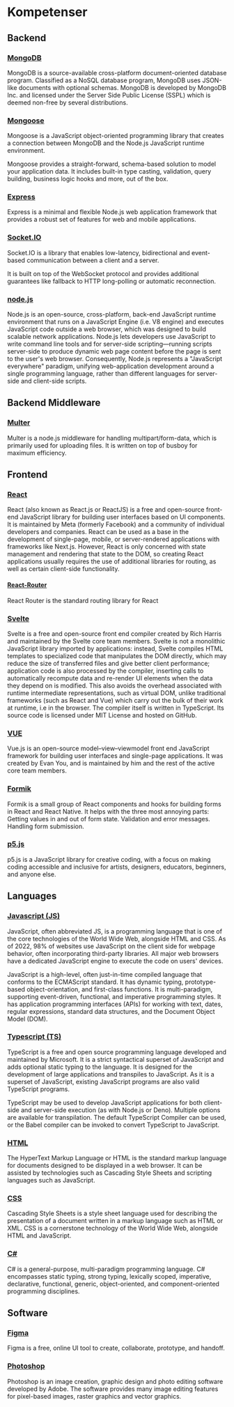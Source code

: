 # Kompetenser

## Backend

### [MongoDB](https://www.mongodb.com)

MongoDB is a source-available cross-platform document-oriented database program. Classified as a NoSQL database program, MongoDB uses JSON-like documents with optional schemas. MongoDB is developed by MongoDB Inc. and licensed under the Server Side Public License (SSPL) which is deemed non-free by several distributions.

### [Mongoose](https://mongoosejs.com)

Mongoose is a JavaScript object-oriented programming library that creates a connection between MongoDB and the Node.js JavaScript runtime environment.

Mongoose provides a straight-forward, schema-based solution to model your application data. It includes built-in type casting, validation, query building, business logic hooks and more, out of the box.

### [Express](https://expressjs.com)

Express is a minimal and flexible Node.js web application framework that provides a robust set of features for web and mobile applications.

### [Socket.IO](https://socket.io)

Socket.IO is a library that enables low-latency, bidirectional and event-based communication between a client and a server.

It is built on top of the WebSocket protocol and provides additional guarantees like fallback to HTTP long-polling or automatic reconnection.

### [node.js](https://nodejs.org/en/)

Node.js is an open-source, cross-platform, back-end JavaScript runtime environment that runs on a JavaScript Engine (i.e. V8 engine) and executes JavaScript code outside a web browser, which was designed to build scalable network applications. Node.js lets developers use JavaScript to write command line tools and for server-side scripting—running scripts server-side to produce dynamic web page content before the page is sent to the user's web browser. Consequently, Node.js represents a "JavaScript everywhere" paradigm, unifying web-application development around a single programming language, rather than different languages for server-side and client-side scripts.

## Backend Middleware

### [Multer](https://github.com/expressjs/multer)

Multer is a node.js middleware for handling multipart/form-data, which is primarily used for uploading files. It is written on top of busboy for maximum efficiency.

## Frontend

### [React](https://reactjs.org)

React (also known as React.js or ReactJS) is a free and open-source front-end JavaScript library for building user interfaces based on UI components. It is maintained by Meta (formerly Facebook) and a community of individual developers and companies. React can be used as a base in the development of single-page, mobile, or server-rendered applications with frameworks like Next.js. However, React is only concerned with state management and rendering that state to the DOM, so creating React applications usually requires the use of additional libraries for routing, as well as certain client-side functionality.

#### [React-Router](https://reactrouter.com)

React Router is the standard routing library for React

### [Svelte](https://svelte.dev)

Svelte is a free and open-source front end compiler created by Rich Harris and maintained by the Svelte core team members. Svelte is not a monolithic JavaScript library imported by applications: instead, Svelte compiles HTML templates to specialized code that manipulates the DOM directly, which may reduce the size of transferred files and give better client performance; application code is also processed by the compiler, inserting calls to automatically recompute data and re-render UI elements when the data they depend on is modified. This also avoids the overhead associated with runtime intermediate representations, such as virtual DOM, unlike traditional frameworks (such as React and Vue) which carry out the bulk of their work at runtime, i.e in the browser. The compiler itself is written in TypeScript. Its source code is licensed under MIT License and hosted on GitHub.

### [VUE](https://vuejs.org)

Vue.js is an open-source model–view–viewmodel front end JavaScript framework for building user interfaces and single-page applications. It was created by Evan You, and is maintained by him and the rest of the active core team members.

### [Formik](https://formik.org)

Formik is a small group of React components and hooks for building forms in React and React Native. It helps with the three most annoying parts: Getting values in and out of form state. Validation and error messages. Handling form submission.

### [p5.js](https://p5js.org)

p5.js is a JavaScript library for creative coding, with a focus on making coding accessible and inclusive for artists, designers, educators, beginners, and anyone else.

## Languages

### [Javascript (JS)](https://www.javascript.com)

JavaScript, often abbreviated JS, is a programming language that is one of the core technologies of the World Wide Web, alongside HTML and CSS. As of 2022, 98% of websites use JavaScript on the client side for webpage behavior, often incorporating third-party libraries. All major web browsers have a dedicated JavaScript engine to execute the code on users' devices.

JavaScript is a high-level, often just-in-time compiled language that conforms to the ECMAScript standard. It has dynamic typing, prototype-based object-orientation, and first-class functions. It is multi-paradigm, supporting event-driven, functional, and imperative programming styles. It has application programming interfaces (APIs) for working with text, dates, regular expressions, standard data structures, and the Document Object Model (DOM).

### [Typescript (TS)](https://www.typescriptlang.org)

TypeScript is a free and open source programming language developed and maintained by Microsoft. It is a strict syntactical superset of JavaScript and adds optional static typing to the language. It is designed for the development of large applications and transpiles to JavaScript. As it is a superset of JavaScript, existing JavaScript programs are also valid TypeScript programs.

TypeScript may be used to develop JavaScript applications for both client-side and server-side execution (as with Node.js or Deno). Multiple options are available for transpilation. The default TypeScript Compiler can be used, or the Babel compiler can be invoked to convert TypeScript to JavaScript.

### [HTML](https://www.w3schools.com/html/)

The HyperText Markup Language or HTML is the standard markup language for documents designed to be displayed in a web browser. It can be assisted by technologies such as Cascading Style Sheets and scripting languages such as JavaScript.

### [CSS](https://www.w3schools.com/css/)

Cascading Style Sheets is a style sheet language used for describing the presentation of a document written in a markup language such as HTML or XML. CSS is a cornerstone technology of the World Wide Web, alongside HTML and JavaScript.

### [C#](https://docs.microsoft.com/en-us/dotnet/csharp/)

C# is a general-purpose, multi-paradigm programming language. C# encompasses static typing, strong typing, lexically scoped, imperative, declarative, functional, generic, object-oriented, and component-oriented programming disciplines.

## Software

### [Figma](https://www.figma.com)

Figma is a free, online UI tool to create, collaborate, prototype, and handoff.

### [Photoshop](https://www.adobe.com/products/photoshop.html)

Photoshop is an image creation, graphic design and photo editing software developed by Adobe. The software provides many image editing features for pixel-based images, raster graphics and vector graphics.
